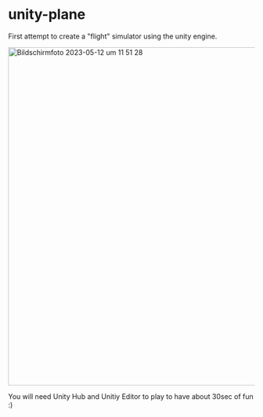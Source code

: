 # unity-plane
First attempt to create a "flight" simulator using the unity engine.

<img width="689" alt="Bildschirmfoto 2023-05-12 um 11 51 28" src="https://github.com/StaxVentura/unity-plane/assets/79100584/1ede33dc-af67-42bb-8f73-04b55f0db777">

You will need Unity Hub and Unitiy Editor to play to have about 30sec of fun :)
